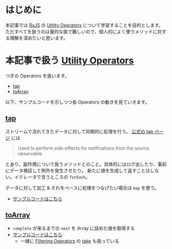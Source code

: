 # はじめに
本記事では [RxJS](https://rxjs.dev) の [Utility Operators](https://rxjs.dev/guide/operators#utility-operators) について学習することを目的とします。
ただすべてを扱うのは量的な面で難しいので、個人的によく使うメソッドに対する理解を深めたいと思います。

# 本記事で扱う [Utility Operators](https://rxjs.dev/guide/operators#utility-operators)

つぎの Operators を扱います。

- [tap](https://rxjs.dev/api/index/function/tap)
- [toArray](https://rxjs.dev/api/operators/toArray)

以下、サンプルコードを示しつつ各 Operators の動きを見ていきます。

## [tap](https://rxjs.dev/api/index/function/tap)

ストリームで流れてきたデータに対して同期的に処理を行う。
[公式の tap ページ](https://rxjs-dev.firebaseapp.com/api/operators/tap) には

> Used to perform side-effects for notifications from the source observable

とあり、副作用について扱うメソッドとのこと。具体的にはログ出したり、事前にデータ検証して例外を発生させたり。
新たに値を生成して返すことはしない。イテレータで言うところの `forEach`。

データに対して加工 & それをベースに処理をつなげたい場合は `map` を使う。

- [サンプルコードはこちら](./sample-tap.md)

## [toArray](https://rxjs.dev/api/operators/toArray)

- `complete` が来るまでの `next` を Array に詰めた値を取得する
- [サンプルコードはこちら](./sample-toArray.md)
  - 一緒に [Filtering Operators](https://rxjs.dev/guide/operators#filtering-operators) の [take](https://rxjs.dev/api/operators/take) も扱っている
